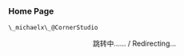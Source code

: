 <script language="javascript" type="text/javascript" src="/LanguageBar.js"></script>

<!--# michaelx-corner-->
### Home Page
` \_michaelx\_@CornerStudio `

<div style="text-align:center; width:100%; text-size:2em">跳转中…… / Redirecting...</div>
<script language="javascript" type="text/javascript">
  var lang = navigator.language||navigator.userLanguage;
  lang = lang.substr(0, 2);
  if(lang == 'zh'){window.location.replace('./zh-CN/');}else{window.location.replace('./en/')}  
</script> 
